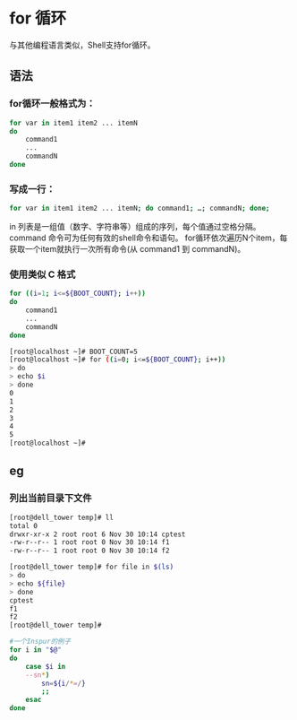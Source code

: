 # for 循环
与其他编程语言类似，Shell支持for循环。

## 语法

### for循环一般格式为：
```sh
for var in item1 item2 ... itemN
do
    command1
    ...
    commandN
done
```


### 写成一行：
```sh
for var in item1 item2 ... itemN; do command1; …; commandN; done;
```

in 列表是一组值（数字、字符串等）组成的序列，每个值通过空格分隔。
command 命令可为任何有效的shell命令和语句。
for循环依次遍历N个item，每获取一个item就执行一次所有命令(从 command1 到 commandN)。  


### 使用类似 C 格式
```sh
for ((i=1; i<=${BOOT_COUNT}; i++))
do 
    command1
    ...
    commandN
done
```

```sh
[root@localhost ~]# BOOT_COUNT=5
[root@localhost ~]# for ((i=0; i<=${BOOT_COUNT}; i++))
> do
> echo $i
> done
0
1
2
3
4
5
[root@localhost ~]# 
```




## eg
### 列出当前目录下文件
```sh
[root@dell_tower temp]# ll
total 0
drwxr-xr-x 2 root root 6 Nov 30 10:14 cptest
-rw-r--r-- 1 root root 0 Nov 30 10:14 f1
-rw-r--r-- 1 root root 0 Nov 30 10:14 f2

[root@dell_tower temp]# for file in $(ls)
> do
> echo ${file}
> done
cptest
f1
f2
[root@dell_tower temp]# 
```
```sh
#一个Inspur的例子
for i in "$@"
do
    case $i in
    --sn*)
        sn=${i/*=/}
        ;;
    esac
done
```

